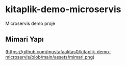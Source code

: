 # kitaplik-demo-microservis
Microservis demo proje

## Mimari Yapı
(https://github.com/mustafaaktas0/kitaplik-demo-microservis/blob/main/assets/mimari.png)

